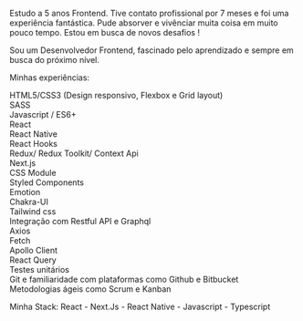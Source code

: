 Estudo a 5 anos Frontend. Tive contato profissional por 7 meses e foi uma experiência fantástica. Pude absorver e vivênciar muita coisa em muito pouco tempo. Estou em busca de novos desafios !

Sou um Desenvolvedor Frontend, fascinado pelo aprendizado e sempre em busca do próximo nível.

Minhas experiências:

HTML5/CSS3 (Design responsivo, Flexbox e Grid layout)</br>
SASS</br>
Javascript / ES6+</br>
React</br>
React Native</br>
React Hooks</br>
Redux/ Redux Toolkit/ Context Api</br>
Next.js</br>
CSS Module</br>
Styled Components</br>
Emotion</br>
Chakra-UI</br>
Tailwind css</br>
Integração com Restful API e Graphql</br>
Axios</br>
Fetch</br>
Apollo Client</br> 
React Query</br>
Testes unitários</br>
Git e familiaridade com plataformas como Github e Bitbucket</br> 
Metodologias ágeis como Scrum e Kanban</br> 

Minha Stack: React - Next.Js - React Native - Javascript - Typescript
